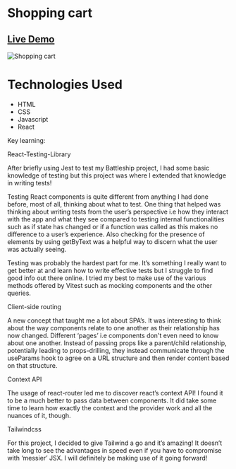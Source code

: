 # Shopping cart

## [Live Demo](https://glowing-custard-e8ce90.netlify.app)

![Shopping cart](./src/assets/img/links-kitchen.png)

# Technologies Used

- HTML
- CSS
- Javascript
- React

Key learning:

React-Testing-Library 

After briefly using Jest to test my Battleship project, I had some basic knowledge of testing but this project was where I extended that knowledge in writing tests!

Testing React components is quite different from anything I had done before, most of all, thinking about what to test. One thing that helped was thinking about writing tests from the user’s perspective i.e how they interact with the app and what they see compared to testing internal functionalities such as if state has changed or if a function was called as this makes no difference to a user’s experience. Also checking for the presence of elements by using getByText was a helpful way to discern what the user was actually seeing. 

Testing was probably the hardest part for me. It’s something I really want to get better at and learn how to write effective tests but I struggle to find good info out there online. I tried my best to make use of the various methods offered by Vitest such as mocking components and the other queries.


Client-side routing

A new concept that taught me a lot about SPA’s. It was interesting to think about the way components relate to one another as their relationship has now changed. Different ‘pages’ i.e components don't even need to know about one another. Instead of passing props like a parent/child relationship, potentially leading to props-drilling, they instead communicate through the useParams hook to agree on a URL structure and then render content based on that structure.

Context API

The usage of react-router led me to discover react’s context API! I found it to be a much better to pass data between components. It did take some time to learn how exactly the context and the provider work and all the nuances of it, though.

Tailwindcss

For this project, I decided to give Tailwind a go and it’s amazing! It doesn’t take long to see the advantages in speed even if you have to compromise with ‘messier’ JSX. I will definitely be making use of it going forward!
